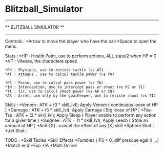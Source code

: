 # Blitzball_Simulator

*************************
** BLITZBALL SIMULATOR **
*************************

Controls : 
	*Arrow to move the player who have the ball
	*Space to open the menu

Stats :
	*HP : Health Point, use to perform actions, ALL stats/2 when HP = 0
	*VT : Vitesse, the charactere speed
	
	*PH : Physique, use to resiste tackle (vs AT)
	*AT : Attaque , use to calcul tackle power (vs PH)
	
	*PS : Passe, use to calcul pass power (vs IN)
	*IN : Interception, use to intercept pass or shoot (vs PS or TI)
	*TI : Tir, use to calcul shoot power (vs AR or IN)
	*AR : Arret, use only by the goalKeeper, use to resiste shoot (vs TI)

Skills : 
	*Venom : ATK + (3 * skill_lvl); Apply Venom ( continuous loose of HP )
	*Carnage : ATK + (5 * skill_lvl); Apply Carnage ( Big loose of HP )
	*Tse-Tse : ATK + (2 * skill_lvl); Apply Sleep ( Player enable to perform any action for a given time )
	*Saignee : ATK + (1 * skill_lvl); Apply Leech ( Stole an amount of HP )
	*Anti-[X] : cancel the effect of any [X] skill
	*Sphere Shot :
	*Jet Shot :


TODO :
	*Skill Tacles
	*Skill Effects
	*Fumbles ( PS = 0, diff presque egal 0 ...)
	*Match end
	*Exp
	*IA
	*Multi Online